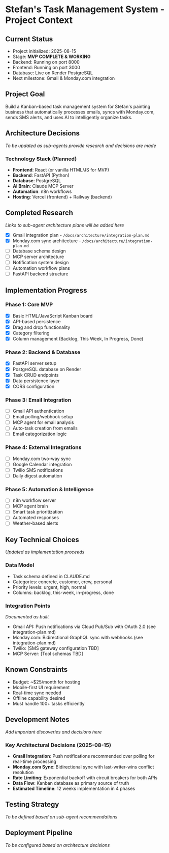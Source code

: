 # Stefan's Task Management System - Project Context

## Current Status
- Project initialized: 2025-08-15
- Stage: **MVP COMPLETE & WORKING**
- Backend: Running on port 8000
- Frontend: Running on port 3000
- Database: Live on Render PostgreSQL
- Next milestone: Gmail & Monday.com integration

## Project Goal
Build a Kanban-based task management system for Stefan's painting business that automatically processes emails, syncs with Monday.com, sends SMS alerts, and uses AI to intelligently organize tasks.

## Architecture Decisions
*To be updated as sub-agents provide research and decisions are made*

### Technology Stack (Planned)
- **Frontend**: React (or vanilla HTML/JS for MVP)
- **Backend**: FastAPI (Python)
- **Database**: PostgreSQL
- **AI Brain**: Claude MCP Server
- **Automation**: n8n workflows
- **Hosting**: Vercel (frontend) + Railway (backend)

## Completed Research
*Links to sub-agent architecture plans will be added here*

- [x] Gmail integration plan - `/docs/architecture/integration-plan.md`
- [x] Monday.com sync architecture - `/docs/architecture/integration-plan.md`
- [ ] Database schema design
- [ ] MCP server architecture
- [ ] Notification system design
- [ ] Automation workflow plans
- [ ] FastAPI backend structure

## Implementation Progress

### Phase 1: Core MVP
- [x] Basic HTML/JavaScript Kanban board
- [x] API-based persistence
- [x] Drag and drop functionality
- [x] Category filtering
- [x] Column management (Backlog, This Week, In Progress, Done)

### Phase 2: Backend & Database
- [x] FastAPI server setup
- [x] PostgreSQL database on Render
- [x] Task CRUD endpoints
- [x] Data persistence layer
- [x] CORS configuration

### Phase 3: Email Integration
- [ ] Gmail API authentication
- [ ] Email polling/webhook setup
- [ ] MCP agent for email analysis
- [ ] Auto-task creation from emails
- [ ] Email categorization logic

### Phase 4: External Integrations
- [ ] Monday.com two-way sync
- [ ] Google Calendar integration
- [ ] Twilio SMS notifications
- [ ] Daily digest automation

### Phase 5: Automation & Intelligence
- [ ] n8n workflow server
- [ ] MCP agent brain
- [ ] Smart task prioritization
- [ ] Automated responses
- [ ] Weather-based alerts

## Key Technical Choices
*Updated as implementation proceeds*

### Data Model
- Task schema defined in CLAUDE.md
- Categories: concrete, customer, crew, personal
- Priority levels: urgent, high, normal
- Columns: backlog, this-week, in-progress, done

### Integration Points
*Documented as built*

- Gmail API: Push notifications via Cloud Pub/Sub with OAuth 2.0 (see integration-plan.md)
- Monday.com: Bidirectional GraphQL sync with webhooks (see integration-plan.md)
- Twilio: [SMS gateway configuration TBD]
- MCP Server: [Tool schemas TBD]

## Known Constraints
- Budget: ~$25/month for hosting
- Mobile-first UI requirement
- Real-time sync needed
- Offline capability desired
- Must handle 100+ tasks efficiently

## Development Notes
*Add important discoveries and decisions here*

### Key Architectural Decisions (2025-08-15)
- **Gmail Integration**: Push notifications recommended over polling for real-time processing
- **Monday.com Sync**: Bidirectional sync with last-writer-wins conflict resolution
- **Rate Limiting**: Exponential backoff with circuit breakers for both APIs
- **Data Flow**: Kanban database as primary source of truth
- **Estimated Timeline**: 12 weeks implementation in 4 phases

## Testing Strategy
*To be defined based on sub-agent recommendations*

## Deployment Pipeline
*To be configured based on architecture decisions*